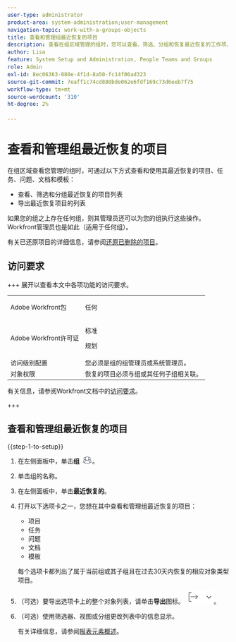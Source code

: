 ```yaml
---
user-type: administrator
product-area: system-administration;user-management
navigation-topic: work-with-a-groups-objects
title: 查看和管理组最近恢复的项目
description: 查看在组区域管理的组时，您可以查看、筛选、分组和恢复最近恢复的工作项、文档和模板。
author: Lisa
feature: System Setup and Administration, People Teams and Groups
role: Admin
exl-id: 8ec06363-080e-4f1d-8a50-fc14f06ad323
source-git-commit: 7eaff1c74cd880bde062e6fdf169c73d6eeb7f75
workflow-type: tm+mt
source-wordcount: '310'
ht-degree: 2%

---
```


# 查看和管理组最近恢复的项目

在组区域查看您管理的组时，可通过以下方式查看和使用其最近恢复的项目、任务、问题、文档和模板：

* 查看、筛选和分组最近恢复的项目列表
* 导出最近恢复项目的列表

如果您的组之上存在任何组，则其管理员还可以为您的组执行这些操作。 Workfront管理员也是如此（适用于任何组）。

有关已还原项目的详细信息，请参阅[还原已删除的项目](../../../administration-and-setup/manage-workfront/manage-deleted-items/restore-deleted-items.md)。

## 访问要求

+++ 展开以查看本文中各项功能的访问要求。

<table style="table-layout:auto"> 
 <col> 
 <col> 
 <tbody> 
  <tr> 
   <td>Adobe Workfront包</td> 
   <td><p>任何</p></td> 
  </tr> 
  <tr> 
   <td>Adobe Workfront许可证</td> 
   <td><p>标准</p>
       <p>规划</p></td>
  </tr>
  <tr> 
   <td>访问级别配置</td> 
   <td>您必须是组的组管理员或系统管理员。</td>
  </tr>
  <tr> 
   <td>对象权限</td>
   <td>恢复的项目必须与组或其任何子组相关联。</td> 
  </tr> 
 </tbody> 
</table>

有关信息，请参阅Workfront文档中的[访问要求](/help/quicksilver/administration-and-setup/add-users/access-levels-and-object-permissions/access-level-requirements-in-documentation.md)。

+++

## 查看和管理组最近恢复的项目

{{step-1-to-setup}}

1. 在左侧面板中，单击&#x200B;**组** ![组](assets/groups-icon.png)。

1. 单击组的名称。
1. 在左侧面板中，单击&#x200B;**最近恢复的**。
1. 打开以下选项卡之一，您想在其中查看和管理组最近恢复的项目：

   * 项目
   * 任务
   * 问题
   * 文档
   * 模板

   每个选项卡都列出了属于当前组或其子组且在过去30天内恢复的相应对象类型项目。

1. （可选）要导出选项卡上的整个对象列表，请单击&#x200B;**导出**&#x200B;图标。 ![导出图标](assets/export-icon.png)。
1. （可选）使用筛选器、视图或分组更改列表中的信息显示。

   有关详细信息，请参阅[报表元素概述](/help/quicksilver/reports-and-dashboards/reports/reporting-elements/reporting-elements-overview.md)。

